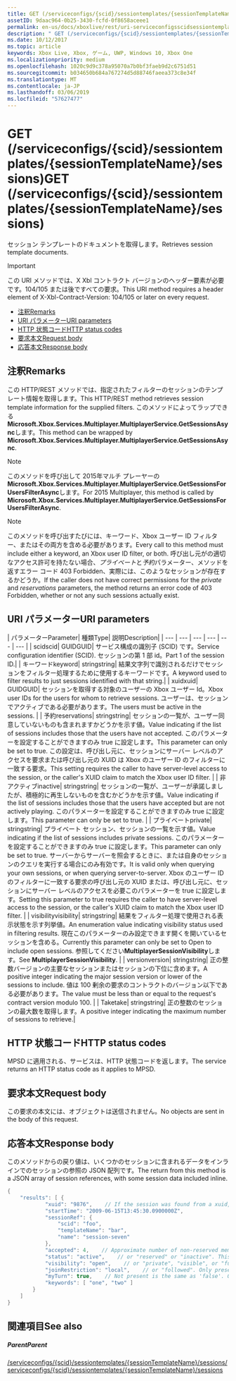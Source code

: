 ```yaml
---
title: GET (/serviceconfigs/{scid}/sessiontemplates/{sessionTemplateName}/sessions)
assetID: 9daac964-0b25-3430-fcfd-0f8658aceee1
permalink: en-us/docs/xboxlive/rest/uri-serviceconfigsscidsessiontemplatessessiontemplatenamesessionsget.html
description: " GET (/serviceconfigs/{scid}/sessiontemplates/{sessionTemplateName}/sessions)"
ms.date: 10/12/2017
ms.topic: article
keywords: Xbox Live, Xbox, ゲーム, UWP, Windows 10, Xbox One
ms.localizationpriority: medium
ms.openlocfilehash: 1020c9d9c378a95070a7b0bf3faeb9d2c6751d51
ms.sourcegitcommit: b034650b684a767274d5d88746faeea373c8e34f
ms.translationtype: MT
ms.contentlocale: ja-JP
ms.lasthandoff: 03/06/2019
ms.locfileid: "57627477"
---
```

# <a name="get-serviceconfigsscidsessiontemplatessessiontemplatenamesessions"></a><span data-ttu-id="d357d-104">GET (/serviceconfigs/{scid}/sessiontemplates/{sessionTemplateName}/sessions)</span><span class="sxs-lookup"><span data-stu-id="d357d-104">GET (/serviceconfigs/{scid}/sessiontemplates/{sessionTemplateName}/sessions)</span></span>
<span data-ttu-id="d357d-105">セッション テンプレートのドキュメントを取得します。</span><span class="sxs-lookup"><span data-stu-id="d357d-105">Retrieves session template documents.</span></span>

> [!IMPORTANT]
> <span data-ttu-id="d357d-106">この URI メソッドでは、X Xbl コントラクト バージョンのヘッダー要素が必要です。104/105 または後ですべての要求。</span><span class="sxs-lookup"><span data-stu-id="d357d-106">This URI method requires a header element of X-Xbl-Contract-Version: 104/105 or later on every request.</span></span>

  * [<span data-ttu-id="d357d-107">注釈</span><span class="sxs-lookup"><span data-stu-id="d357d-107">Remarks</span></span>](#ID4ET)
  * [<span data-ttu-id="d357d-108">URI パラメーター</span><span class="sxs-lookup"><span data-stu-id="d357d-108">URI parameters</span></span>](#ID4EKB)
  * [<span data-ttu-id="d357d-109">HTTP 状態コード</span><span class="sxs-lookup"><span data-stu-id="d357d-109">HTTP status codes</span></span>](#ID4EXB)
  * [<span data-ttu-id="d357d-110">要求本文</span><span class="sxs-lookup"><span data-stu-id="d357d-110">Request body</span></span>](#ID4EAC)
  * [<span data-ttu-id="d357d-111">応答本文</span><span class="sxs-lookup"><span data-stu-id="d357d-111">Response body</span></span>](#ID4EKC)

<a id="ID4ET"></a>


## <a name="remarks"></a><span data-ttu-id="d357d-112">注釈</span><span class="sxs-lookup"><span data-stu-id="d357d-112">Remarks</span></span>

<span data-ttu-id="d357d-113">この HTTP/REST メソッドでは、指定されたフィルターのセッションのテンプレート情報を取得します。</span><span class="sxs-lookup"><span data-stu-id="d357d-113">This HTTP/REST method retrieves session template information for the supplied filters.</span></span> <span data-ttu-id="d357d-114">このメソッドによってラップできる**Microsoft.Xbox.Services.Multiplayer.MultiplayerService.GetSessionsAsync**します。</span><span class="sxs-lookup"><span data-stu-id="d357d-114">This method can be wrapped by **Microsoft.Xbox.Services.Multiplayer.MultiplayerService.GetSessionsAsync**.</span></span>


> [!NOTE] 
> <span data-ttu-id="d357d-115">このメソッドを呼び出して 2015年マルチ プレーヤーの<b>Microsoft.Xbox.Services.Multiplayer.MultiplayerService.GetSessionsForUsersFilterAsync</b>します。</span><span class="sxs-lookup"><span data-stu-id="d357d-115">For 2015 Multiplayer, this method is called by <b>Microsoft.Xbox.Services.Multiplayer.MultiplayerService.GetSessionsForUsersFilterAsync</b>.</span></span>  



> [!NOTE] 
> <span data-ttu-id="d357d-116">このメソッドを呼び出すたびには、キーワード、Xbox ユーザー ID フィルター、またはその両方を含める必要があります。</span><span class="sxs-lookup"><span data-stu-id="d357d-116">Every call to this method must include either a keyword, an Xbox user ID filter, or both.</span></span> <span data-ttu-id="d357d-117">呼び出し元がの適切なアクセス許可を持たない場合、<i>プライベート</i>と<i>予約</i>パラメーター、メソッドを返すエラー コード 403 Forbidden、実際には、このようなセッションが存在するかどうか。</span><span class="sxs-lookup"><span data-stu-id="d357d-117">If the caller does not have correct permissions for the <i>private</i> and <i>reservations</i> parameters, the method returns an error code of 403 Forbidden, whether or not any such sessions actually exist.</span></span>  


<a id="ID4EKB"></a>


## <a name="uri-parameters"></a><span data-ttu-id="d357d-118">URI パラメーター</span><span class="sxs-lookup"><span data-stu-id="d357d-118">URI parameters</span></span>

| <span data-ttu-id="d357d-119">パラメーター</span><span class="sxs-lookup"><span data-stu-id="d357d-119">Parameter</span></span>| <span data-ttu-id="d357d-120">種類</span><span class="sxs-lookup"><span data-stu-id="d357d-120">Type</span></span>| <span data-ttu-id="d357d-121">説明</span><span class="sxs-lookup"><span data-stu-id="d357d-121">Description</span></span>|
| --- | --- | --- | --- | --- | --- |
| <span data-ttu-id="d357d-122">scid</span><span class="sxs-lookup"><span data-stu-id="d357d-122">scid</span></span>| <span data-ttu-id="d357d-123">GUID</span><span class="sxs-lookup"><span data-stu-id="d357d-123">GUID</span></span>| <span data-ttu-id="d357d-124">サービス構成の識別子 (SCID) です。</span><span class="sxs-lookup"><span data-stu-id="d357d-124">Service configuration identifier (SCID).</span></span> <span data-ttu-id="d357d-125">セッションの第 1 部 id。</span><span class="sxs-lookup"><span data-stu-id="d357d-125">Part 1 of the session ID.</span></span>|
| <span data-ttu-id="d357d-126">キーワード</span><span class="sxs-lookup"><span data-stu-id="d357d-126">keyword</span></span>| <span data-ttu-id="d357d-127">string</span><span class="sxs-lookup"><span data-stu-id="d357d-127">string</span></span>| <span data-ttu-id="d357d-128">結果文字列で識別されるだけでセッションをフィルター処理するために使用するキーワードです。</span><span class="sxs-lookup"><span data-stu-id="d357d-128">A keyword used to filter results to just sessions identified with that string.</span></span>|
| <span data-ttu-id="d357d-129">xuid</span><span class="sxs-lookup"><span data-stu-id="d357d-129">xuid</span></span>| <span data-ttu-id="d357d-130">GUID</span><span class="sxs-lookup"><span data-stu-id="d357d-130">GUID</span></span>| <span data-ttu-id="d357d-131">セッションを取得する対象のユーザーの Xbox ユーザー Id。</span><span class="sxs-lookup"><span data-stu-id="d357d-131">Xbox user IDs for the users for whom to retrieve sessions.</span></span> <span data-ttu-id="d357d-132">ユーザーは、セッションでアクティブである必要があります。</span><span class="sxs-lookup"><span data-stu-id="d357d-132">The users must be active in the sessions.</span></span> |
| <span data-ttu-id="d357d-133">予約</span><span class="sxs-lookup"><span data-stu-id="d357d-133">reservations</span></span>| <span data-ttu-id="d357d-134">string</span><span class="sxs-lookup"><span data-stu-id="d357d-134">string</span></span>| <span data-ttu-id="d357d-135">セッションの一覧が、ユーザー同意していないものも含まれますかどうかを示す値。</span><span class="sxs-lookup"><span data-stu-id="d357d-135">Value indicating if the list of sessions includes those that the users have not accepted.</span></span> <span data-ttu-id="d357d-136">このパラメーターを設定することができますのみ true に設定します。</span><span class="sxs-lookup"><span data-stu-id="d357d-136">This parameter can only be set to true.</span></span> <span data-ttu-id="d357d-137">この設定は、呼び出し元に、セッションにサーバー レベルのアクセスを要求または呼び出し元の XUID は Xbox のユーザー ID のフィルターに一致する要求。</span><span class="sxs-lookup"><span data-stu-id="d357d-137">This setting requires the caller to have server-level access to the session, or the caller's XUID claim to match the Xbox user ID filter.</span></span> |
| <span data-ttu-id="d357d-138">非アクティブ</span><span class="sxs-lookup"><span data-stu-id="d357d-138">inactive</span></span>| <span data-ttu-id="d357d-139">string</span><span class="sxs-lookup"><span data-stu-id="d357d-139">string</span></span>| <span data-ttu-id="d357d-140">セッションの一覧が、ユーザーが承諾しましたが、積極的に再生しないものを含むかどうかを示す値。</span><span class="sxs-lookup"><span data-stu-id="d357d-140">Value indicating if the list of sessions includes those that the users have accepted but are not actively playing.</span></span> <span data-ttu-id="d357d-141">このパラメーターを設定することができますのみ true に設定します。</span><span class="sxs-lookup"><span data-stu-id="d357d-141">This parameter can only be set to true.</span></span> |
| <span data-ttu-id="d357d-142">プライベート</span><span class="sxs-lookup"><span data-stu-id="d357d-142">private</span></span>| <span data-ttu-id="d357d-143">string</span><span class="sxs-lookup"><span data-stu-id="d357d-143">string</span></span>| <span data-ttu-id="d357d-144">プライベート セッション、セッションの一覧を示す値。</span><span class="sxs-lookup"><span data-stu-id="d357d-144">Value indicating if the list of sessions includes private sessions.</span></span> <span data-ttu-id="d357d-145">このパラメーターを設定することができますのみ true に設定します。</span><span class="sxs-lookup"><span data-stu-id="d357d-145">This parameter can only be set to true.</span></span> <span data-ttu-id="d357d-146">サーバーからサーバーを照会するときに、または自身のセッションのクエリを実行する場合にのみ有効です。</span><span class="sxs-lookup"><span data-stu-id="d357d-146">It is valid only when querying your own sessions, or when querying server-to-server.</span></span> <span data-ttu-id="d357d-147">Xbox のユーザー ID のフィルターに一致する要求の呼び出し元の XUID または、呼び出し元に、セッションにサーバー レベルのアクセスを必要このパラメーターを true に設定します。</span><span class="sxs-lookup"><span data-stu-id="d357d-147">Setting this parameter to true requires the caller to have server-level access to the session, or the caller's XUID claim to match the Xbox user ID filter.</span></span> |
| <span data-ttu-id="d357d-148">visibility</span><span class="sxs-lookup"><span data-stu-id="d357d-148">visibility</span></span>| <span data-ttu-id="d357d-149">string</span><span class="sxs-lookup"><span data-stu-id="d357d-149">string</span></span>| <span data-ttu-id="d357d-150">結果をフィルター処理で使用される表示状態を示す列挙値。</span><span class="sxs-lookup"><span data-stu-id="d357d-150">An enumeration value indicating visibility status used in filtering results.</span></span> <span data-ttu-id="d357d-151">現在このパラメーターのみ設定できます開くを開いているセッションを含める。</span><span class="sxs-lookup"><span data-stu-id="d357d-151">Currently this parameter can only be set to Open to include open sessions.</span></span> <span data-ttu-id="d357d-152">参照してください<b>MultiplayerSessionVisibility</b>します。</span><span class="sxs-lookup"><span data-stu-id="d357d-152">See <b>MultiplayerSessionVisibility</b>.</span></span> |
| <span data-ttu-id="d357d-153">version</span><span class="sxs-lookup"><span data-stu-id="d357d-153">version</span></span>| <span data-ttu-id="d357d-154">string</span><span class="sxs-lookup"><span data-stu-id="d357d-154">string</span></span>| <span data-ttu-id="d357d-155">正の整数バージョンの主要なセッションまたはセッションの下位に含めます。</span><span class="sxs-lookup"><span data-stu-id="d357d-155">A positive integer indicating the major session version or lower of the sessions to include.</span></span> <span data-ttu-id="d357d-156">値は 100 剰余の要求のコントラクトのバージョン以下である必要があります。</span><span class="sxs-lookup"><span data-stu-id="d357d-156">The value must be less than or equal to the request's contract version modulo 100.</span></span> |
| <span data-ttu-id="d357d-157">Take</span><span class="sxs-lookup"><span data-stu-id="d357d-157">take</span></span>| <span data-ttu-id="d357d-158">string</span><span class="sxs-lookup"><span data-stu-id="d357d-158">string</span></span>| <span data-ttu-id="d357d-159">正の整数のセッションの最大数を取得します。</span><span class="sxs-lookup"><span data-stu-id="d357d-159">A positive integer indicating the maximum number of sessions to retrieve.</span></span>|

<a id="ID4EXB"></a>


## <a name="http-status-codes"></a><span data-ttu-id="d357d-160">HTTP 状態コード</span><span class="sxs-lookup"><span data-stu-id="d357d-160">HTTP status codes</span></span>
<span data-ttu-id="d357d-161">MPSD に適用される、サービスは、HTTP 状態コードを返します。</span><span class="sxs-lookup"><span data-stu-id="d357d-161">The service returns an HTTP status code as it applies to MPSD.</span></span>  
<a id="ID4EAC"></a>


## <a name="request-body"></a><span data-ttu-id="d357d-162">要求本文</span><span class="sxs-lookup"><span data-stu-id="d357d-162">Request body</span></span>

<span data-ttu-id="d357d-163">この要求の本文には、オブジェクトは送信されません。</span><span class="sxs-lookup"><span data-stu-id="d357d-163">No objects are sent in the body of this request.</span></span>

<a id="ID4EKC"></a>


## <a name="response-body"></a><span data-ttu-id="d357d-164">応答本文</span><span class="sxs-lookup"><span data-stu-id="d357d-164">Response body</span></span>

<span data-ttu-id="d357d-165">このメソッドからの戻り値は、いくつかのセッションに含まれるデータをインラインでのセッションの参照の JSON 配列です。</span><span class="sxs-lookup"><span data-stu-id="d357d-165">The return from this method is a JSON array of session references, with some session data included inline.</span></span>


```cpp
{
    "results": [ {
            "xuid": "9876",    // If the session was found from a xuid, that xuid.
            "startTime": "2009-06-15T13:45:30.0900000Z",
            "sessionRef": {
                "scid": "foo",
                "templateName": "bar",
                "name": "session-seven"
            },
            "accepted": 4,    // Approximate number of non-reserved members.
            "status": "active",    // or "reserved" or "inactive". This is the state of the user in the session, not the session itself. Only present if the session was found using a xuid.
            "visibility": "open",    // or "private", "visible", or "full"
            "joinRestriction": "local",    // or "followed". Only present if 'visibility' is "open" or "full" and the session has a join restriction.
            "myTurn": true,    // Not present is the same as 'false'. Only present if the session was found using a xuid.
            "keywords": [ "one", "two" ]
        }
    ]
}

```


<a id="ID4EUC"></a>


## <a name="see-also"></a><span data-ttu-id="d357d-166">関連項目</span><span class="sxs-lookup"><span data-stu-id="d357d-166">See also</span></span>

<a id="ID4EWC"></a>


##### <a name="parent"></a><span data-ttu-id="d357d-167">Parent</span><span class="sxs-lookup"><span data-stu-id="d357d-167">Parent</span></span>

[<span data-ttu-id="d357d-168">/serviceconfigs/{scid}/sessiontemplates/{sessionTemplateName}/sessions</span><span class="sxs-lookup"><span data-stu-id="d357d-168">/serviceconfigs/{scid}/sessiontemplates/{sessionTemplateName}/sessions</span></span>](uri-serviceconfigsscidsessiontemplatessessiontemplatenamesessions.md)
